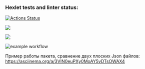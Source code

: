 ### Hexlet tests and linter status:
[![Actions Status](https://github.com/Vitmann/php-project-48/workflows/hexlet-check/badge.svg)](https://github.com/Vitmann/php-project-48/actions)

<a href="https://codeclimate.com/github/Vitmann/php-project-48/maintainability"><img src="https://api.codeclimate.com/v1/badges/9f17eef4835e1994bb6a/maintainability" /></a>

<a href="https://codeclimate.com/github/Vitmann/php-project-48/test_coverage"><img src="https://api.codeclimate.com/v1/badges/9f17eef4835e1994bb6a/test_coverage" /></a>

![example workflow](https://github.com/Vitmann/php-project-48/actions/workflows/github-actions-demo.yml/badge.svg)

Пример работы пакета, сравнение двух плоских Json файлов:
https://asciinema.org/a/3VIN0euPXy0MoAY5vDTsOWAX4

